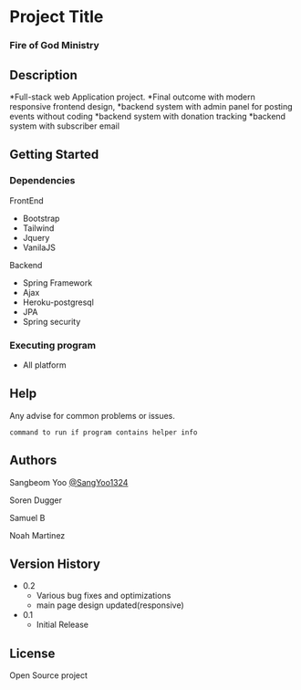 # Project Title

### Fire of God Ministry

## Description

*Full-stack web Application project. 
*Final outcome with modern responsive frontend design,
*backend system with admin panel for posting events without coding
*backend system with donation tracking
*backend system with subscriber email

## Getting Started

### Dependencies

FrontEnd
* Bootstrap
* Tailwind
* Jquery
* VanilaJS


Backend
* Spring Framework
* Ajax
* Heroku-postgresql
* JPA
* Spring security




### Executing program

* All platform

## Help

Any advise for common problems or issues.
```
command to run if program contains helper info
```

## Authors
Sangbeom Yoo    [@SangYoo1324](https://sangbeomyooportfoliosite.netlify.app/)

Soren Dugger

Samuel B

Noah Martinez
## Version History
* 0.2
    * Various bug fixes and optimizations
    * main page design updated(responsive)
* 0.1
    * Initial Release

## License

Open Source project

## 

